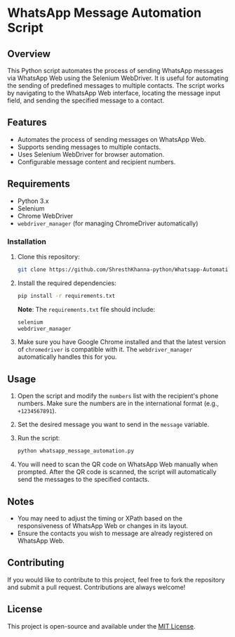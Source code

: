 # WhatsApp Message Automation Script

## Overview
This Python script automates the process of sending WhatsApp messages via WhatsApp Web using the Selenium WebDriver. It is useful for automating the sending of predefined messages to multiple contacts. The script works by navigating to the WhatsApp Web interface, locating the message input field, and sending the specified message to a contact.

## Features
- Automates the process of sending messages on WhatsApp Web.
- Supports sending messages to multiple contacts.
- Uses Selenium WebDriver for browser automation.
- Configurable message content and recipient numbers.

## Requirements
- Python 3.x
- Selenium
- Chrome WebDriver
- `webdriver_manager` (for managing ChromeDriver automatically)

### Installation

1. Clone this repository:
    ```bash
    git clone https://github.com/ShresthKhanna-python/Whatsapp-Automation.git
    ```

2. Install the required dependencies:
    ```bash
    pip install -r requirements.txt
    ```

    **Note**: The `requirements.txt` file should include:
    ```txt
    selenium
    webdriver_manager
    ```

3. Make sure you have Google Chrome installed and that the latest version of `chromedriver` is compatible with it. The `webdriver_manager` automatically handles this for you.

## Usage

1. Open the script and modify the `numbers` list with the recipient's phone numbers. Make sure the numbers are in the international format (e.g., `+1234567891`).
2. Set the desired message you want to send in the `message` variable.
3. Run the script:
    ```bash
    python whatsapp_message_automation.py
    ```

4. You will need to scan the QR code on WhatsApp Web manually when prompted. After the QR code is scanned, the script will automatically send the messages to the specified contacts.

## Notes
- You may need to adjust the timing or XPath based on the responsiveness of WhatsApp Web or changes in its layout.
- Ensure the contacts you wish to message are already registered on WhatsApp Web.

## Contributing
If you would like to contribute to this project, feel free to fork the repository and submit a pull request. Contributions are always welcome!

## License
This project is open-source and available under the [MIT License](LICENSE).
